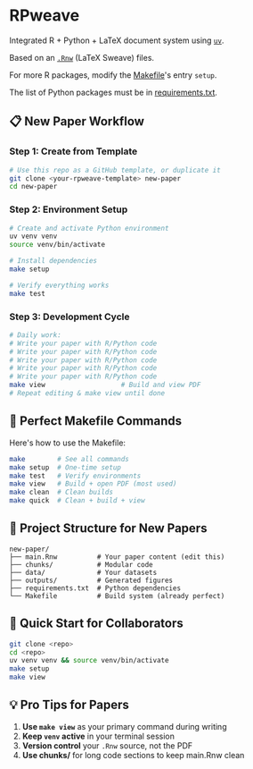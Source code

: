 # RPweave

Integrated R + Python + LaTeX document system using [`uv`](https://docs.astral.sh/uv/).

Based on an [`.Rnw`](main.Rnw) (LaTeX Sweave) files. 

For more R packages, modify the [Makefile](Makefile)'s entry `setup`. 

The list of Python packages must be in [requirements.txt](requirements.txt). 

## 📋 **New Paper Workflow**

### **Step 1: Create from Template**

```bash
# Use this repo as a GitHub template, or duplicate it
git clone <your-rpweave-template> new-paper
cd new-paper
```

### **Step 2: Environment Setup**

```bash
# Create and activate Python environment
uv venv venv
source venv/bin/activate

# Install dependencies
make setup

# Verify everything works
make test
```

### **Step 3: Development Cycle**

```bash
# Daily work:
# Write your paper with R/Python code
# Write your paper with R/Python code
# Write your paper with R/Python code
# Write your paper with R/Python code
# Write your paper with R/Python code
make view                   # Build and view PDF
# Repeat editing & make view until done
```

## 🎯 **Perfect Makefile Commands**

Here's how to use the Makefile:

```bash
make        # See all commands
make setup  # One-time setup
make test   # Verify environments
make view   # Build + open PDF (most used)
make clean  # Clean builds
make quick  # Clean + build + view
```

## 📁 **Project Structure for New Papers**
```
new-paper/
├── main.Rnw          # Your paper content (edit this)
├── chunks/           # Modular code
├── data/             # Your datasets
├── outputs/          # Generated figures
├── requirements.txt  # Python dependencies
└── Makefile          # Build system (already perfect)
```

## 🚀 **Quick Start for Collaborators**
```bash
git clone <repo>
cd <repo>
uv venv venv && source venv/bin/activate
make setup
make view
```

## 💡 **Pro Tips for Papers**
1. **Use `make view`** as your primary command during writing
2. **Keep `venv` active** in your terminal session
3. **Version control** your `.Rnw` source, not the PDF
4. **Use chunks/** for long code sections to keep main.Rnw clean
